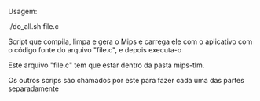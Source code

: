 Usagem:

./do_all.sh file.c

Script que compila, limpa e gera o Mips e carrega ele com o aplicativo com o código fonte do arquivo "file.c", e depois executa-o

Este arquivo "file.c" tem que estar dentro da pasta mips-tlm.

Os outros scrips são chamados por este para fazer cada uma das partes separadamente
